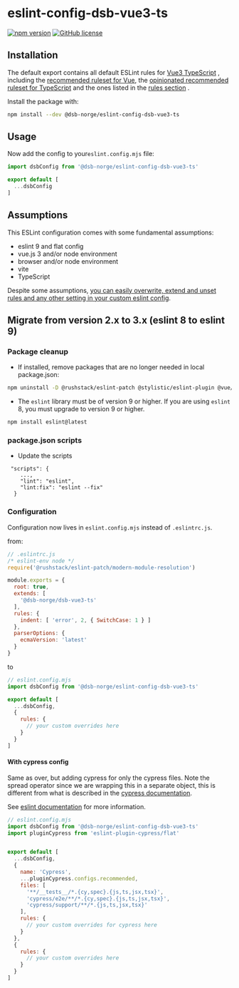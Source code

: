 # eslint-config-dsb-vue3-ts

[![npm version](https://badge.fury.io/js/%40dsb-norge%2Feslint-config-dsb-vue3-ts.svg)](https://badge.fury.io/js/%40dsb-norge%2Feslint-config-dsb-vue3-ts)
[![GitHub license](https://img.shields.io/npm/l/@dsb-norge/eslint-config-dsb-vue3-ts)](https://github.com/dsb-norge/eslint-config-dsb-vue3-ts/blob/master/LICENSE.md)

## Installation

The default export contains all default ESLint rules for [Vue3 TypeScript](https://github.com/vuejs/eslint-config-typescript) , including
the [recommended ruleset for Vue](https://eslint.vuejs.org/), the [opinionated recommended ruleset for TypeScript](https://github.com/typescript-eslint/typescript-eslint/blob/main/docs/linting/CONFIGS.md)
and the ones listed in the [rules section](https://github.com/dsb-norge/eslint-config-dsb-vue3-ts/blob/master/index.js) .

Install the package with:

```sh
npm install --dev @dsb-norge/eslint-config-dsb-vue3-ts
```

## Usage

Now add the config to your`eslint.config.mjs` file:

```js
import dsbConfig from '@dsb-norge/eslint-config-dsb-vue3-ts'

export default [
  ...dsbConfig
]
```

## Assumptions

This ESLint configuration comes with some fundamental assumptions:

- eslint 9 and flat config
- vue.js 3 and/or node environment
- browser and/or node environment
- vite
- TypeScript

Despite some assumptions, [you can easily overwrite, extend and unset
rules and any other setting in your custom eslint config](https://eslint.org/docs/latest/use/configure/).


## Migrate from version 2.x to 3.x (eslint 8 to eslint 9)

### Package cleanup

- If installed, remove packages that are no longer needed in local package.json:
```sh
npm uninstall -D @rushstack/eslint-patch @stylistic/eslint-plugin @vue/eslint-config-typescript eslint-plugin-vue eslint-plugin-vuejs-accessibility
```
- The `eslint` library must be of version 9 or higher. If you are using `eslint` 8, you must upgrade to version 9 or higher.


```sh
npm install eslint@latest
```


### package.json scripts

- Update the scripts

```
 "scripts": {
    ...,
    "lint": "eslint",
    "lint:fix": "eslint --fix"
  }
```

### Configuration
Configuration now lives in `eslint.config.mjs` instead of `.eslintrc.js`.

from:

```js
// .eslintrc.js
/* eslint-env node */
require('@rushstack/eslint-patch/modern-module-resolution')

module.exports = {
  root: true,
  extends: [
    '@dsb-norge/dsb-vue3-ts'
  ],
  rules: {
    indent: [ 'error', 2, { SwitchCase: 1 } ]
  },
  parserOptions: {
    ecmaVersion: 'latest'
  }
}
```

to

```js
// eslint.config.mjs
import dsbConfig from '@dsb-norge/eslint-config-dsb-vue3-ts'

export default [
  ...dsbConfig,
  {
    rules: {
      // your custom overrides here
    }
  }
]

```

#### With cypress config
Same as over, but adding cypress for only the cypress files. Note the spread operator since we are wrapping this in a separate object,
this is different from what is described in the [cypress documentation](https://github.com/cypress-io/eslint-plugin-cypress/blob/cef4c0a8658595ede86eb8fde828f9ecb37b1bbf/FLAT-CONFIG.md).

See [eslint documentation](https://eslint.org/docs/latest/use/configure/combine-configs#apply-a-config-object-to-a-subset-of-files) for more information.

```js
// eslint.config.mjs
import dsbConfig from '@dsb-norge/eslint-config-dsb-vue3-ts'
import pluginCypress from 'eslint-plugin-cypress/flat'


export default [
  ...dsbConfig,
  {
    name: 'Cypress',
    ...pluginCypress.configs.recommended,
    files: [
      '**/__tests__/*.{cy,spec}.{js,ts,jsx,tsx}',
      'cypress/e2e/**/*.{cy,spec}.{js,ts,jsx,tsx}',
      'cypress/support/**/*.{js,ts,jsx,tsx}'
    ],
    rules: {
      // your custom overrides for cypress here
    }
  },
  {
    rules: {
      // your custom overrides here
    }
  }
]
```
